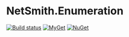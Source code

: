 # NetSmith.Enumeration

[![Build status](https://ci.appveyor.com/api/projects/status/79wpn66m0n8invho?svg=true)](https://ci.appveyor.com/project/thisispaulsmith/enumeration) [![MyGet](https://img.shields.io/myget/thisispaulsmith/vpre/Enumeration.svg?label=myget)](https://www.myget.org/feed/thisispaulsmith/package/nuget/Enumeration) [![NuGet](https://img.shields.io/nuget/v/NetSmith.Enumeration.svg)](https://www.nuget.org/packages/NetSmith.Enumeration)
